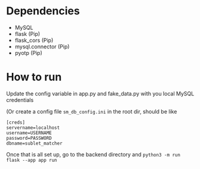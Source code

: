 # Dependencies
- MySQL
- flask (Pip)
- flask_cors (Pip)
- mysql.connector (Pip)
- pyotp (Pip)

# How to run
Update the config variable in app.py and fake_data.py with you local MySQL credentials

(Or create a config file `sm_db_config.ini` in the root dir, should be like

	[creds]
	servername=localhost
	username=USERNAME
	password=PASSWORD
	dbname=sublet_matcher
	
Once that is all set up, go to the backend directory and `python3 -m run flask --app app run`
